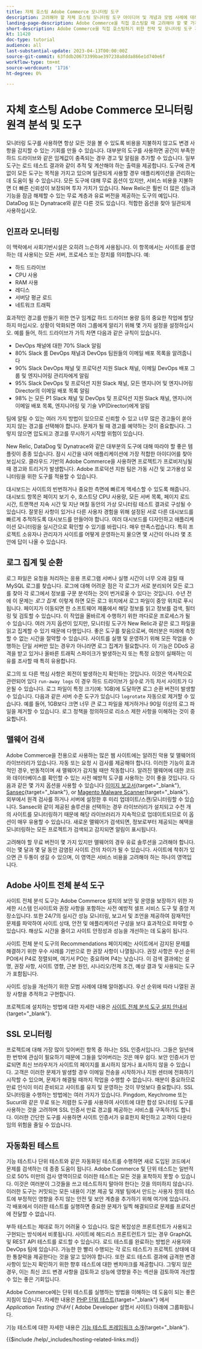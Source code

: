 ```yaml
---
title: 자체 호스팅 Adobe Commerce 모니터링 도구
description: 고려해야 할 자체 호스팅 모니터링 도구 아이디어 및 개념과 모범 사례에 대해 알아봅니다.
landing-page-description: Adobe Commerce을 직접 호스팅할 때 고려해야 할 몇 가지 모니터링 도구 개념과 사항을 알아봅니다.
short-description: Adobe Commerce을 직접 호스팅하기 위한 전략 및 모니터링 도구 개념을 알아봅니다.
kt: 11420
doc-type: tutorial
audience: all
last-substantial-update: 2023-04-13T00:00:00Z
source-git-commit: 63fddb20673399bae397238a8dda866e1d740e6f
workflow-type: tm+mt
source-wordcount: '1716'
ht-degree: 0%

---
```



# 자체 호스팅 Adobe Commerce 모니터링 원격 분석 및 도구

모니터링 도구를 사용하면 항상 모든 것을 볼 수 있도록 비용을 지불하지 않고도 변경 사항을 감지할 수 있는 기회를 만들 수 있습니다. 대부분의 도구를 사용하면 공간이 부족한 하드 드라이브와 같은 임계값이 충족되는 경우 경고 및 알림을 추가할 수 있습니다. 일부 도구는 로드 테스트 결과와 같이 추적 및 계산해야 하는 출력을 제공합니다. 도구에 관계없이 모든 도구는 목적을 가지고 있으며 일관되게 사용할 경우 애플리케이션을 관리하는 데 도움이 될 수 있습니다. 모든 도구에 대해 무료 옵션이 있지만, 서비스 비용을 지불하면 더 빠른 신뢰성이 보장되며 투자 가치가 있습니다. New Relic은 훨씬 더 많은 성능과 기능을 잠금 해제할 수 있는 무료 계층과 유료 버전을 제공하는 도구의 예입니다. DataDog 또는 Dynatrace와 같은 다른 것도 있습니다. 적합한 옵션을 찾아 일관되게 사용하십시오.

## 인프라 모니터링

이 맥락에서 사회기반시설은 오히려 느슨하게 사용됩니다. 이 항목에서는 사이트를 운영하는 데 사용되는 모든 서버, 프로세스 또는 장치를 의미합니다. 예:

* 하드 드라이브
* CPU 사용
* RAM 사용
* 레디스
* 서버당 평균 로드
* 네트워크 트래픽

효과적인 경고를 만들기 위한 연구 임계값 하드 드라이브 용량 등의 중요한 작업에 할당하지 마십시오. 상황이 악화되면 여러 그룹에게 알리기 위해 몇 가지 설정을 설정하십시오. 예를 들어, 하드 드라이브가 가득 차면 다음과 같은 규칙이 있습니다.

* DevOps 채널에 대한 70% Slack 알림
* 80% Slack 룸 DevOps 채널과 DevOps 팀원들의 이메일 배포 목록을 알려줍니다
* 90% Slack DevOps 채널 및 프로덕션 지원 Slack 채널, 이메일 DevOps 배포 그룹 및 엔지니어링 관리자에게 알림
* 95% Slack DevOps 및 프로덕션 지원 Slack 채널, 모든 엔지니어 및 엔지니어링 Director의 이메일 배포 목록 알림
* 98% 는 모든 P1 Slack 채널 및 DevOps 및 프로덕션 지원 Slack 채널, 엔지니어 이메일 배포 목록, 엔지니어링 및 기술 VP(Director)에게 알림

팀에 알릴 수 있는 여러 가지 방법이 있으므로 신뢰할 수 있고 너무 많은 경고들이 쏟아지지 않는 경고를 선택해야 합니다. 문제가 될 때 경고를 예약하는 것이 중요합니다. 그렇지 않으면 압도되고 경고를 무시하기 시작할 위험이 있습니다.

New Relic, DataDog 및 Dynatrace와 같은 대부분의 도구에 대해 따라야 할 좋은 템플릿이 종종 있습니다. 잠시 시간을 내어 애플리케이션에 가장 적합한 아이디어를 찾아보십시오. 클라우드 기반의 Adobe Commerce을 사용하면 프로젝트가 프로비저닝될 때 경고와 트리거가 발생합니다. Adobe 프로덕션 지원 팀은 가동 시간 및 고가용성 모니터링을 위한 도구를 적용할 수 있습니다.

대시보드는 사이트의 빈번하거나 중요한 측면에 빠르게 액세스할 수 있도록 해줍니다. 대시보드 항목은 페이지 보기 수, 호스트당 CPU 사용량, 모든 서버 목록, 페이지 로드 시간, 트랜잭션 지속 시간 및 지난 며칠 동안의 가상 모니터링 테스트 결과로 구성될 수 있습니다. 잘못된 사항이 있거나 다른 사용자 경험을 위해 설정된 서로 다른 대시보드를 빠르게 추적하도록 대시보드를 만들어야 합니다. 여러 대시보드를 디자인하고 애플리케이션 모니터링을 실시간으로 확인할 수 있기를 바랍니다. 매우 만족스럽습니다. 특히 프로젝트 소유자나 관리자가 사이트를 어떻게 운영하는지 물으면 몇 시간이 아니라 몇 초 안에 답이 나올 수 있습니다.

## 로그 집계 및 순환

로그 파일은 요청을 처리하는 응용 프로그램 서버나 실행 시간이 너무 오래 걸릴 때 MySQL 로그를 찾습니다. 로그에 대해 어려운 점은 각 로그가 서로 분리되어 모든 로그를 찾아 각 로그에서 정보를 구문 분석하는 것이 번거로울 수 있다는 것입니다. 수년 전에 이 문제는 _로그 집계_. 이렇게 하면 모든 로그 위치에서 로그 파일이 중앙 위치로 푸시됩니다. 페이지가 이동되면 한 소프트웨어 제품에서 해당 정보를 읽고 정보를 검색, 필터링 및 검토할 수 있습니다. 이 작업을 올바르게 수행하기 위한 까다로운 프로세스가 될 수 있습니다. 여러 가지 옵션이 있지만, 모니터링 도구가 New Relic과 같은 로그 파일을 읽고 집계할 수 있기 때문에 다행입니다. 좋은 도구를 찾음으로써, 여러분은 미래에 측정할 수 없는 시간을 절약할 수 있습니다. 사이트를 실행 및 운영하기 위해 모든 작업을 수행하는 단일 서버만 있는 경우가 아니라면 로그 집계가 필요합니다. 이 기능은 DDoS 공격을 받고 있거나 올바른 트래픽 스파이크가 발생하는지 또는 특정 요청이 실패하는 이유를 조사할 때 특히 유용합니다.

로그의 또 다른 핵심 사항은 회전이 발생하는지 확인하는 것입니다. 이것은 역사적으로 관련되어 있다 `run-away logs` 이 경우 하드 드라이브가 실수로 가득 차서 사이트가 다운될 수 있습니다. 로그 파일이 특정 크기(예: 1GB)에 도달하면 로그 순환 버전이 발생할 수 있습니다. 다음과 같은 서버 수준 도구가 있습니다 `logrotate` 자동으로 제거할 수 있습니다. 예를 들어, 1GB보다 크면 너무 큰 로그 파일을 제거하거나 90일 이상의 로그 파일을 제거할 수 있습니다. 로그 정책을 정의하므로 리소스 제한 사항을 이해하는 것이 중요합니다.

## 맬웨어 검색

Adobe Commerce을 전용으로 사용하는 많은 웹 사이트에는 알려진 악용 및 맬웨어의 라이브러리가 있습니다. 자동 또는 요청 시 검사를 제공해야 합니다. 이러한 기능이 효과적인 경우, 반동적이며 새 맬웨어가 감지될 때만 작동합니다. 알려진 맬웨어에 대한 코드와 데이터베이스를 확인할 수 있는 사전 예방적 도구를 사용하는 것이 좋을 것입니다. 다음과 같은 몇 가지 옵션을 사용할 수 있습니다 [이미지 보고서](https://www.magereport.com){target="_blank"}, [Sansec](https://sansec.io){target="_blank"}, or [Magento Malware Scanner](https://github.com/gwillem/magento-malware-scanner){target="_blank"}. 외부에서 원격 검사를 하거나 서버에 설정한 후 미리 업데이트/스캔/모니터링할 수 있습니다. Sansec와 같이 제공된 솔루션을 선택하는 경우 라이브러리가 설치되고 수천 개의 사이트를 모니터링하기 때문에 해당 라이브러리가 지속적으로 업데이트되므로 이 옵션이 매우 유용할 수 있습니다. 새로운 맬웨어가 검색되면, 정보로부터 제공되는 혜택을 모니터링하는 모든 프로젝트가 검색되고 감지되면 알림이 표시됩니다.

고려해야 할 무료 버전이 몇 가지 있지만 맬웨어의 경우 유료 솔루션을 고려해야 합니다. 이는 몇 달과 몇 달 동안 감염된 사이트 간의 차이가 될 수 있습니다. 사이트에 착취가 있으면 큰 두통이 생길 수 있으며, 이 영역은 서비스 비용을 고려해야 하는 하나의 영역입니다.

## Adobe 사이트 전체 분석 도구

사이트 전체 분석 도구는 Adobe Commerce 설치의 보안 및 운영을 보장하기 위한 자세한 시스템 인사이트와 권장 사항을 포함하는 사전 예방적 셀프 서비스 도구 및 중앙 저장소입니다. 또한 24/7의 실시간 성능 모니터링, 보고서 및 조언을 제공하여 잠재적인 문제를 파악하여 사이트 상태, 안전 및 애플리케이션 구성을 보다 효과적으로 파악할 수 있습니다. 해상도 시간을 줄이고 사이트 안정성과 성능을 개선하는 데 도움이 됩니다.

사이트 전체 분석 도구의 Recommendations 페이지에는 사이트에서 감지된 문제를 해결하기 위한 우수 사례를 기반으로 한 권장 사항이 나열됩니다. 권장 사항은 우선 순위 PO에서 P4로 정렬되며, 여기서 PO는 중요하며 P4는 낮습니다. 이 검색 결과에는 설명, 권장 사항, 사이트 영향, 근본 원인, 시나리오/전제 조건, 예상 결과 및 사용되는 도구가 포함됩니다.

사이트 성능을 개선하기 위한 모범 사례에 대해 알아봅니다. 우선 순위에 따라 나열된 권장 사항을 추적하고 구현합니다.

프로젝트에 설치하는 방법에 대한 자세한 내용은 [사이트 전체 분석 도구 설치 안내서](https://experienceleague.adobe.com/docs/commerce-operations/tools/site-wide-analysis-tool/installation.html){target="_blank"}.

## SSL 모니터링

프로젝트에 대해 가장 많이 잊어버린 항목 중 하나는 SSL 인증서입니다. 그들은 일년에 한 번밖에 관심이 필요하기 때문에 그들을 잊어버리는 것은 매우 쉽다. 보안 인증서가 만료되면 최신 브라우저가 사이트의 페이지를 표시하지 않거나 표시하지 않을 수 있습니다. 고객은 이러한 문제가 발생할 경우 이메일 전송을 시작하거나 지원 센터에 전화하기 시작할 수 있으며, 문제가 해결될 때까지 작업을 수행할 수 없습니다. 매분이 중요하므로 만료 인식이 미리 준비되고 사이트를 유지 및 운영하는 것이 무엇보다 중요합니다. SSL 모니터링을 수행하는 방법에는 여러 가지가 있습니다. Pingdom, Keychrome 또는 Sucuri와 같은 무료 또는 저렴한 도구를 사용하여 사이트에 대한 합성 모니터링 도구를 사용하는 것을 고려하며 SSL 인증서 만료 경고를 제공하는 서비스를 구독하기도 합니다. 이러한 간단한 도구를 사용하면 사이트 인증서가 유효한지 확인하고 고객이 다운타임의 위험을 줄일 수 있습니다.

## 자동화된 테스트

기능 테스트나 단위 테스트와 같은 자동화된 테스트를 수행하면 새로 도입된 코드에서 문제를 검색하는 데 종종 도움이 됩니다. Adobe Commerce 및 단위 테스트는 일반적으로 50% 미만의 검사 영역이므로 이러한 테스트는 모든 것을 포착하지 못할 수 있습니다. 이것은 여러분이 그것들을 쓰고 테스트하지 말아야 한다는 것을 의미하지 않습니다. 이러한 도구는 커밋되는 모든 내용이 기본 제공 및 개발 팀에서 만드는 사용자 정의 테스트에 부정적인 영향을 주지 않는 안전 및 보안 계층을 추가하기 위해 여기에 있습니다. 각 배포에서 이러한 테스트를 실행하면 중요한 문제가 일찍 해결되므로 문제를 프로덕션에 전달할 수 없습니다.

부하 테스트는 제대로 하기 어려울 수 있습니다. 많은 복잡성은 프론트런트가 사용되고 구현되는 방식에서 비롯됩니다. 사이트에 헤드리스 프론트런트가 있는 경우 GraphQL 및 REST API 테스트를 로드할 수 있습니다. 로드 테스트를 완료하는 방법은 사용자와 DevOps 팀에 있습니다. 가능한 한 빨리 수행되는 각 로드 테스트가 프로젝트 상태에 대한 통찰력을 제공한다는 것을 알고 있어야 합니다. 또한 로드 테스트 결과에 급격한 변경 사항이 있는지 확인하기 위한 향후 테스트에 대한 벤치마크를 제공합니다. 그렇지 않은 경우, 이는 최신 코드 변경 사항을 검토하고 성능에 영향을 주는 섹션을 검토하여 개선할 수 있는 좋은 기회입니다.

Adobe Commerce에는 단위 테스트를 실행하는 방법을 이해하는 데 도움이 되는 좋은 지침이 있습니다. 자세한 내용은 [PHP 단위 테스트](https://developer.adobe.com/commerce/testing/guide/unit/){target="_blank"} 에서 _Application Testing 안내서_ ( Adobe Developer 설명서 사이트) 아래에 그룹화됩니다.

기능 테스트에 대한 자세한 내용은 [기능 테스트 프레임워크 소개](https://developer.adobe.com/commerce/testing/functional-testing-framework/){target="_blank"}.


{{$include /help/_includes/hosting-related-links.md}}
